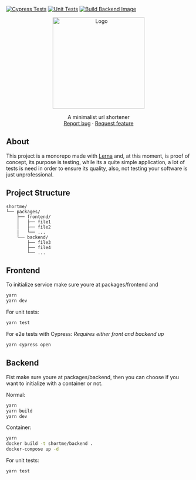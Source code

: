 [![Cypress Tests](https://github.com/henriquemod/short-me/actions/workflows/e2e-tests.yml/badge.svg)](https://github.com/henriquemod/short-me/actions/workflows/e2e-tests.yml)
[![Unit Tests](https://github.com/henriquemod/short-me/actions/workflows/unit-tests.yml/badge.svg)](https://github.com/henriquemod/short-me/actions/workflows/unit-tests.yml)
[![Build Backend Image](https://github.com/henriquemod/short-me/actions/workflows/backend-image.yml/badge.svg)](https://github.com/henriquemod/short-me/actions/workflows/backend-image.yml)

<p align="center">
  <a href="https://example.com/">
    <img src="https://user-images.githubusercontent.com/43145168/190028991-b3e30dfe-8d51-4737-94b0-2bff87e62c88.png" alt="Logo" width="250">
  </a>
  <p align="center">
    A minimalist url shortener
    <br>
    <a href="https://github.com/henriquemod/projeto-faculdade/issues/new">Report bug</a>
    ·
    <a href="https://github.com/henriquemod/projeto-faculdade/issues/new?labels=feature">Request feature</a>
  </p>
</p>

## About

This project is a monorepo made with [Lerna](https://lerna.js.org) and, at this moment, is proof of concept, its purpose is testing, while its a quite simple application, a lot of tests is need in order to ensure its quality, also, not testing your software is just unprofessional.

## Project Structure

```text
shortme/
└── packages/
    ├── frontend/
    │   ├── file1
    │   ├── file2
    |   └── ...
    └── backend/
        ├── file3
        ├── file4
        └── ...
```

## Frontend

To initialize service make sure youre at packages/frontend and

```bash
yarn
yarn dev
```

For unit tests:

```bash
yarn test
```

For e2e tests with Cypress:
_Requires either front and backend up_

```bash
yarn cypress open
```

## Backend

Fist make sure youre at packages/backend, then you can choose if you want to initialize with a container or not.

Normal:

```bash
yarn
yarn build
yarn dev
```

Container:

```bash
yarn
docker build -t shortme/backend .
docker-compose up -d
```

For unit tests:

```bash
yarn test
```
